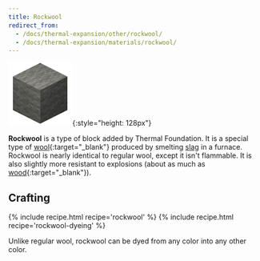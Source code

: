 ```yaml
---
title: Rockwool
redirect_from:
  - /docs/thermal-expansion/other/rockwool/
  - /docs/thermal-expansion/materials/rockwool/
---
```


![Rockwool](/assets/images/thermal-foundation/rockwool.gif){:style="height: 128px"}


**Rockwool** is a type of block added by Thermal Foundation. It is a special
type of [wool](https://minecraft.gamepedia.com/Wool){:target="_blank"} produced
by smelting [slag](/docs/thermal-foundation/materials/slag/) in a furnace.
Rockwool is nearly identical to regular wool, except it isn't flammable. It is
also slightly more resistant to explosions (about as much as
[wood](https://minecraft.gamepedia.com/Wood){:target="_blank"}).


Crafting
--------

{% include recipe.html recipe='rockwool' %}
{% include recipe.html recipe='rockwool-dyeing' %}

Unlike regular wool, rockwool can be dyed from any color into any other color.
